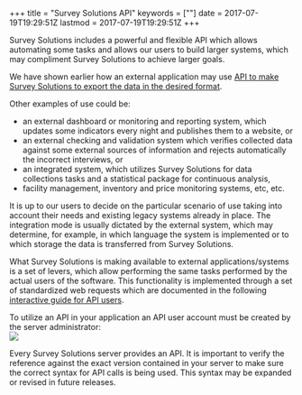 +++
title = "Survey Solutions API"
keywords = [""]
date = 2017-07-19T19:29:51Z
lastmod = 2017-07-19T19:29:51Z
+++

Survey Solutions includes a powerful and flexible API which allows
automating some tasks and allows our users to build larger systems,
which may compliment Survey Solutions to achieve larger goals.   
  
We have shown earlier how an external application may use [API to make
Survey Solutions to export the data in the desired
format](/headquarters/api-for-data-export).  
  
Other examples of use could be:

-   an external dashboard or monitoring and reporting system, which
    updates some indicators every night and publishes them to a website,
    or
-   an external checking and validation system which verifies collected
    data against some external sources of information and rejects
    automatically the incorrect interviews, or
-   an integrated system, which utilizes Survey Solutions for data
    collections tasks and a statistical package for continuous analysis,
-   facility management, inventory and price monitoring systems, etc,
    etc.

  
It is up to our users to decide on the particular scenario of use taking
into account their needs and existing legacy systems already in place.
The integration mode is usually dictated by the external system, which
may determine, for example, in which language the system is implemented
or to which storage the data is transferred from Survey Solutions.  
  
What Survey Solutions is making available to external
applications/systems is a set of levers, which allow performing the same
tasks performed by the actual users of the software. This functionality
is implemented through a set of standardized web requests which are
documented in the following [interactive guide for API
users](https://demo.mysurvey.solutions/apidocs/index#/).  
  
To utilize an API in your application an API user account must be
created by the server administrator:  
![](/images/799204.png)  
  
Every Survey Solutions server provides an API. It is important to verify
the reference against the exact version contained in your server to make
sure the correct syntax for API calls is being used. This syntax may be
expanded or revised in future releases.
